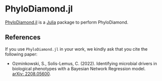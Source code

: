 
# PhyloDiamond.jl

[PhyloDiamond.jl](https://github.com/solislemuslab/PhyloDiamond.jl) is a [Julia](http://julialang.org/) package to perform PhyloDiamond.

## References

If you use `PhyloDiamond.jl` in your work, we kindly ask that you cite the following paper: 

- Ozminkowski, S., Solís-Lemus, C. (2022). Identifying microbial drivers in biological phenotypes with a Bayesian Network Regression model.  [arXiv: 2208.05600](https://arxiv.org/abs/2208.05600).
